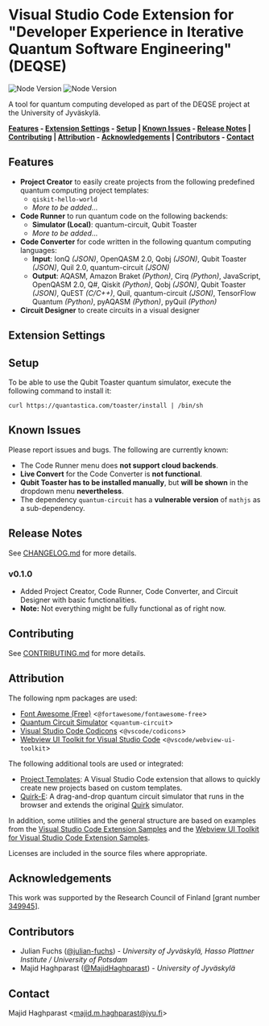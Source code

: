 # Visual Studio Code Extension for "Developer Experience in Iterative Quantum Software Engineering" (DEQSE)

![Node Version](https://img.shields.io/badge/DEQSE-v0.1.0-%23002957)
![Node Version](https://img.shields.io/badge/Node-v16-%235FA04E?logo=nodedotjs)

A tool for quantum computing developed as part of the DEQSE project at the University of Jyväskylä.

**[Features](#features) - [Extension Settings](#extension-settings) - [Setup](#setup) | [Known Issues](#known-issues) - [Release Notes](#release-notes) | [Contributing](#contributing) | [Attribution](#attribution) - [Acknowledgements](#acknowledgements) | [Contributors](#contributors) - [Contact](#contact)**

## Features

- **Project Creator** to easily create projects from the following predefined quantum computing project templates:
  - `qiskit-hello-world`
  - *More to be added...*
- **Code Runner** to run quantum code on the following backends:
  - **Simulator (Local)**: quantum-circuit, Qubit Toaster
  - *More to be added...*
- **Code Converter** for code written in the following quantum computing languages:
  - **Input**: IonQ *(JSON)*, OpenQASM 2.0, Qobj *(JSON)*, Qubit Toaster *(JSON)*, Quil 2.0, quantum-circuit *(JSON)*
  - **Output**: AQASM, Amazon Braket *(Python)*, Cirq *(Python)*, JavaScript, OpenQASM 2.0, Q#, Qiskit *(Python)*, Qobj *(JSON)*, Qubit Toaster *(JSON)*, QuEST *(C/C++)*, Quil, quantum-circuit *(JSON)*, TensorFlow Quantum *(Python)*, pyAQASM *(Python)*, pyQuil *(Python)*
- **Circuit Designer** to create circuits in a visual designer

## Extension Settings

## Setup

To be able to use the Qubit Toaster quantum simulator, execute the following command to install it:

`curl https://quantastica.com/toaster/install | /bin/sh`

## Known Issues

Please report issues and bugs. The following are currently known:

- The Code Runner menu does **not support cloud backends**.
- **Live Convert** for the Code Converter is **not functional**.
- **Qubit Toaster has to be installed manually**, but **will be shown** in the dropdown menu **nevertheless**.
- The dependency `quantum-circuit` has a **vulnerable version** of `mathjs` as a sub-dependency.

## Release Notes

See [CHANGELOG.md](CHANGELOG.md) for more details.

### v0.1.0

- Added Project Creator, Code Runner, Code Converter, and Circuit Designer with basic functionalities.
- **Note:** Not everything might be fully functional as of right now.

## Contributing

See [CONTRIBUTING.md](CONTRIBUTING.md) for more details.

## Attribution

The following npm packages are used:
- [Font Awesome (Free)](https://fontawesome.com/) <`@fortawesome/fontawesome-free`>
- [Quantum Circuit Simulator](https://github.com/quantastica/quantum-circuit) <`quantum-circuit`>
- [Visual Studio Code Codicons](https://github.com/microsoft/vscode-codicons) <`@vscode/codicons`>
- [Webview UI Toolkit for Visual Studio Code](https://github.com/microsoft/vscode-webview-ui-toolkit) <`@vscode/webview-ui-toolkit`>

The following additional tools are used or integrated:
- [Project Templates](https://github.com/cantonios/vscode-project-templates): A Visual Studio Code extension that allows to quickly create new projects based on custom templates.
- [Quirk-E](https://github.com/DEQSE-Project/Quirk-E): A drag-and-drop quantum circuit simulator that runs in the browser and extends the original [Quirk](https://github.com/Strilanc/Quirk) simulator.

In addition, some utilities and the general structure are based on examples from the [Visual Studio Code Extension Samples](https://github.com/microsoft/vscode-extension-samples) and the [Webview UI Toolkit for Visual Studio Code Extension Samples](https://github.com/microsoft/vscode-webview-ui-toolkit-samples).

Licenses are included in the source files where appropriate.

## Acknowledgements

This work was supported by the Research Council of Finland [grant number [349945](https://research.fi/en/results/funding/70030)].

## Contributors

- Julian Fuchs ([@julian-fuchs](https://github.com/julian-fuchs)) - *University of Jyväskylä, Hasso Plattner Institute / University of Potsdam*
- Majid Haghparast ([@MajidHaghparast](https://github.com/MajidHaghparast)) - *University of Jyväskylä*

## Contact

Majid Haghparast <<majid.m.haghparast@jyu.fi>>
